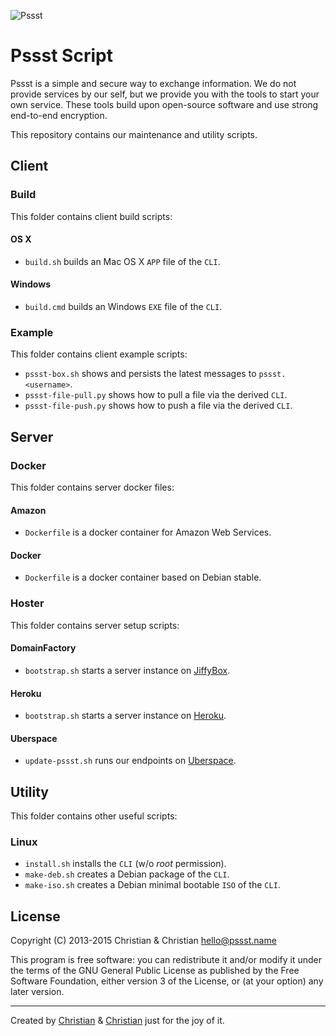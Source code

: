 ![Pssst](http://www.gravatar.org/avatar/2aae9030772d5b59240388522f91468f?s=96)

Pssst Script
============
Pssst is a simple and secure way to exchange information. We do not provide
services by our self, but we provide you with the tools to start your own
service. These tools build upon open-source software and use strong end-to-end
encryption.

This repository contains our maintenance and utility scripts.

Client
------
### Build
This folder contains client build scripts:

#### OS X
* `build.sh` builds an Mac OS X `APP` file of the `CLI`.

#### Windows
* `build.cmd` builds an Windows `EXE` file of the `CLI`.

### Example
This folder contains client example scripts:
* `pssst-box.sh` shows and persists the latest messages to `pssst.<username>`.
* `pssst-file-pull.py` shows how to pull a file via the derived `CLI`.
* `pssst-file-push.py` shows how to push a file via the derived `CLI`.

Server
------
### Docker
This folder contains server docker files:

#### Amazon
* `Dockerfile` is a docker container for Amazon Web Services.

#### Docker
* `Dockerfile` is a docker container based on Debian stable.

### Hoster
This folder contains server setup scripts:

#### DomainFactory
* `bootstrap.sh` starts a server instance on [JiffyBox](https://jiffybox.de).

#### Heroku
* `bootstrap.sh` starts a server instance on [Heroku](https://heroku.com).

#### Uberspace
* `update-pssst.sh` runs our endpoints on [Uberspace](https://uberspace.de).

Utility
-------
This folder contains other useful scripts:

### Linux
* `install.sh` installs the `CLI` (w/o _root_ permission).
* `make-deb.sh` creates a Debian package of the `CLI`.
* `make-iso.sh` creates a Debian minimal bootable `ISO` of the `CLI`.

License
-------
Copyright (C) 2013-2015  Christian & Christian  <hello@pssst.name>

This program is free software: you can redistribute it and/or modify
it under the terms of the GNU General Public License as published by
the Free Software Foundation, either version 3 of the License, or
(at your option) any later version.

----------
Created by
[Christian](https://github.com/7-bit) & [Christian](https://github.com/cuhsat)
just for the joy of it.